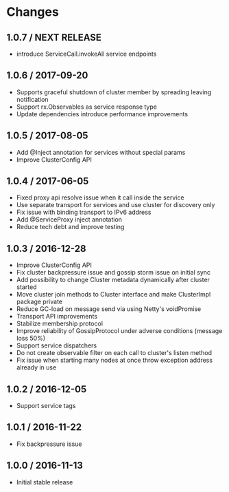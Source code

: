 # Changes

## 1.0.7 / NEXT RELEASE

* introduce ServiceCall.invokeAll service endpoints 

## 1.0.6 / 2017-09-20

* Supports graceful shutdown of cluster member by spreading leaving notification
* Support rx.Observables as service response type
* Update dependencies introduce performance improvements 

## 1.0.5 / 2017-08-05

* Add @Inject annotation for services without special params
* Improve ClusterConfig API

## 1.0.4 / 2017-06-05

* Fixed proxy api resolve issue when it call inside the service
* Use separate transport for services and use cluster for discovery only
* Fix issue with binding transport to IPv6 address
* Add @ServiceProxy inject annotation 
* Reduce tech debt and improve testing

## 1.0.3 / 2016-12-28

* Improve ClusterConfig API
* Fix cluster backpressure issue and gossip storm issue on initial sync
* Add possibility to change Cluster metadata dynamically after cluster started
* Move cluster join methods to Cluster interface and make ClusterImpl package private
* Reduce GC-load on message send via using Netty's voidPromise
* Transport API improvements
* Stabilize membership protocol
* Improve reliability of GossipProtocol under adverse conditions (message loss 50%)
* Support service dispatchers
* Do not create observable filter on each call to cluster's listen method
* Fix issue when starting many nodes at once throw exception address already in use 

## 1.0.2 / 2016-12-05

* Support service tags

## 1.0.1 / 2016-11-22

* Fix backpressure issue

## 1.0.0 / 2016-11-13

* Initial stable release
